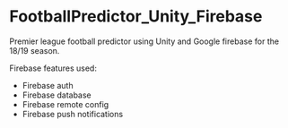 # FootballPredictor_Unity_Firebase
Premier league football predictor using Unity and Google firebase for the 18/19 season. 

Firebase features used:
  * Firebase auth
  * Firebase database
  * Firebase remote config
  * Firebase push notifications
